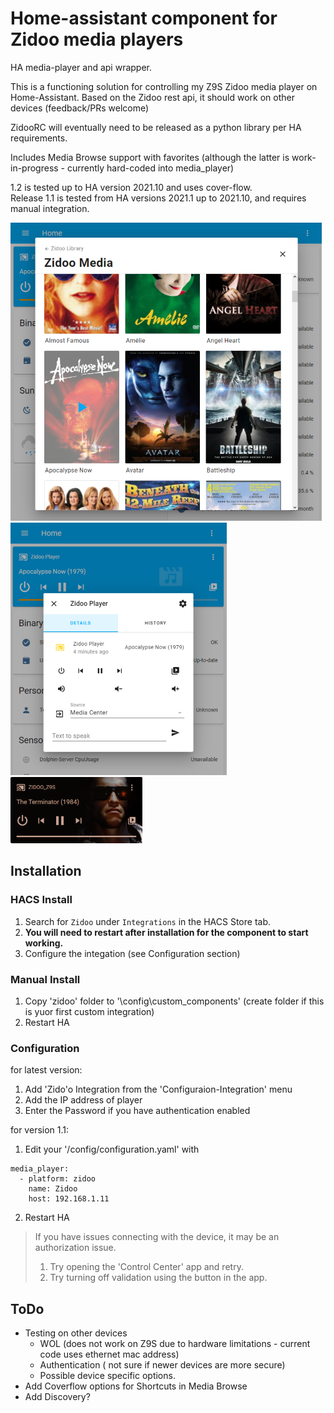 # Home-assistant component for Zidoo media players
HA media-player and api wrapper.

This is a functioning solution for controlling my Z9S Zidoo media player on Home-Assistant.  Based on the Zidoo rest api, it should work on other devices (feedback/PRs welcome)

ZidooRC will eventually need to be released as a python library per HA requirements.  

Includes Media Browse support with favorites (although the latter is work-in-progress - currently hard-coded into media_player)

1.2 is tested up to HA version 2021.10 and uses cover-flow.   
Release 1.1 is tested from HA versions 2021.1 up to 2021.10, and requires manual integration.

![Media_Library](images/media_browser.png) ![Media_Player](images/media_player.png) ![Media_Player](images/movie_playing.png)


## Installation

### HACS Install

1. Search for `Zidoo` under `Integrations` in the HACS Store tab.
2. **You will need to restart after installation for the component to start working.**
3. Configure the integation (see Configuration section)

### Manual Install

1. Copy 'zidoo' folder to '\config\custom_components' (create folder if this is yuor first custom integration)
2. Restart HA

### Configuration

for latest version:

1. Add 'Zido'o Integration from the 'Configuraion-Integration' menu
2. Add the IP address of player
3. Enter the Password if you have authentication enabled

for version 1.1:

1. Edit your '/config/configuration.yaml' with

```
media_player:
  - platform: zidoo
    name: Zidoo
    host: 192.168.1.11
```
2. Restart HA

> If you have issues connecting with the device, it may be an authorization issue.  
>  1. Try opening the 'Control Center' app and retry. 
>  2. Try turning off validation using the button in the app.   

## ToDo

- Testing on other devices
  - WOL (does not work on Z9S due to hardware limitations - current code uses ethernet mac address)
  - Authentication ( not sure if newer devices are more secure)
  - Possible device specific options.   
- Add Coverflow options for Shortcuts in Media Browse
- Add Discovery?



